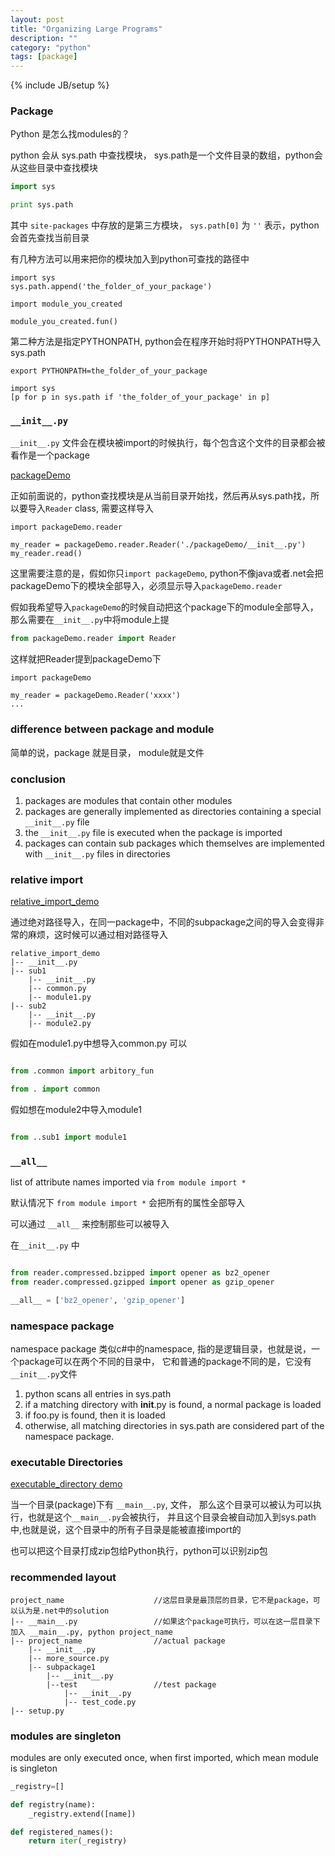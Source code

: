 ```yaml
---
layout: post
title: "Organizing Large Programs"
description: ""
category: "python"
tags: [package]
---
```

{% include JB/setup %}

### Package

Python 是怎么找modules的？

python 会从 sys.path 中查找模块， sys.path是一个文件目录的数组，python会从这些目录中查找模块

```python
import sys

print sys.path
```

其中 `site-packages` 中存放的是第三方模块， `sys.path[0]` 为 `''` 表示，python会首先查找当前目录

有几种方法可以用来把你的模块加入到python可查找的路径中

```
import sys
sys.path.append('the_folder_of_your_package')

import module_you_created

module_you_created.fun()
```

第二种方法是指定PYTHONPATH, python会在程序开始时将PYTHONPATH导入sys.path

```
export PYTHONPATH=the_folder_of_your_package

import sys
[p for p in sys.path if 'the_folder_of_your_package' in p]

```

### `__init__.py`

`__init__.py` 文件会在模块被import的时候执行，每个包含这个文件的目录都会被看作是一个package

[packageDemo](https://github.com/xujihui1985/pythonDemo/tree/master/packageDemo)

正如前面说的，python查找模块是从当前目录开始找，然后再从sys.path找，所以要导入`Reader` class, 需要这样导入

```
import packageDemo.reader

my_reader = packageDemo.reader.Reader('./packageDemo/__init__.py')
my_reader.read()

```

这里需要注意的是，假如你只`import packageDemo`, python不像java或者.net会把packageDemo下的模块全部导入，必须显示导入`packageDemo.reader`

假如我希望导入`packageDemo`的时候自动把这个package下的module全部导入，那么需要在`__init__.py`中将module上提

```python
from packageDemo.reader import Reader
```
这样就把Reader提到packageDemo下

```
import packageDemo

my_reader = packageDemo.Reader('xxxx')
...

```

### difference between package and module

简单的说，package 就是目录， module就是文件

### conclusion

1. packages are modules that contain other modules
2. packages are generally implemented as directories containing a special `__init__.py` file
3. the `__init__.py` file is executed when the package is imported
4. packages can contain sub packages which themselves are implemented with `__init__.py` files in directories


### relative import

[relative_import_demo](https://github.com/xujihui1985/pythonDemo/tree/master/relative_import_demo)

通过绝对路径导入，在同一package中，不同的subpackage之间的导入会变得非常的麻烦，这时候可以通过相对路径导入

```
relative_import_demo
|-- __init__.py
|-- sub1
	|-- __init__.py
	|-- common.py
	|-- module1.py
|-- sub2
	|-- __init__.py
	|-- module2.py
```

假如在module1.py中想导入common.py 可以

```python

from .common import arbitory_fun

from . import common
```

假如想在module2中导入module1

```python

from ..sub1 import module1

```

### `__all__`

list of attribute names imported via `from module import *`

默认情况下 `from module import *` 会把所有的属性全部导入

可以通过 `__all__` 来控制那些可以被导入

在`__init__.py` 中

```python

from reader.compressed.bzipped import opener as bz2_opener
from reader.compressed.gzipped import opener as gzip_opener

__all__ = ['bz2_opener', 'gzip_opener']
```

### namespace package

namespace package 类似c#中的namespace, 指的是逻辑目录，也就是说，一个package可以在两个不同的目录中， 它和普通的package不同的是，它没有`__init__.py`文件

1. python scans all entries in sys.path
2. if a matching directory with __init__.py is found, a normal package is loaded
3. if foo.py is found, then it is loaded
4. otherwise, all matching directories in sys.path are considered part of the namespace package.

### executable Directories

[executable_directory demo](https://github.com/xujihui1985/pythonDemo/tree/master/executable_directory)

当一个目录(package)下有 `__main__.py`, 文件， 那么这个目录可以被认为可以执行，也就是这个`__main__.py`会被执行， 并且这个目录会被自动加入到sys.path中,也就是说，这个目录中的所有子目录是能被直接import的

也可以把这个目录打成zip包给Python执行，python可以识别zip包

### recommended layout

```
project_name                    //这层目录是最顶层的目录，它不是package，可以认为是.net中的solution
|-- __main__.py                 //如果这个package可执行，可以在这一层目录下加入 __main__.py, python project_name
|-- project_name                //actual package
	|-- __init__.py
	|-- more_source.py
	|-- subpackage1
		|-- __init__.py
		|--test                 //test package
			|-- __init__.py
			|-- test_code.py
|-- setup.py
```

### modules are singleton

modules are only executed once, when first imported, which mean module is singleton

```python
_registry=[]

def registry(name):
	_registry.extend([name])

def registered_names():
	return iter(_registry)
```